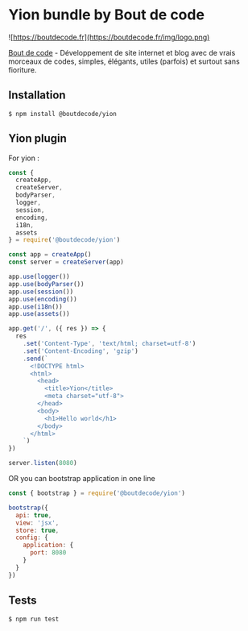 # Yion bundle by Bout de code

![https://boutdecode.fr](https://boutdecode.fr/img/logo.png)

[Bout de code](https://boutdecode.fr) - Développement de site internet et blog avec de vrais morceaux de codes, simples, élégants, utiles (parfois) et surtout sans fioriture.

## Installation

```shell
$ npm install @boutdecode/yion
```

## Yion plugin

For yion : 

```javascript
const { 
  createApp,
  createServer,
  bodyParser,
  logger,
  session,
  encoding,
  i18n,
  assets
} = require('@boutdecode/yion')

const app = createApp()
const server = createServer(app)

app.use(logger())
app.use(bodyParser())
app.use(session())
app.use(encoding())
app.use(i18n())
app.use(assets())

app.get('/', ({ res }) => {
  res
    .set('Content-Type', 'text/html; charset=utf-8')
    .set('Content-Encoding', 'gzip')
    .send(`
      <!DOCTYPE html>
      <html>
        <head>
          <title>Yion</title>
          <meta charset="utf-8">
        </head>
        <body>
          <h1>Hello world</h1>
        </body>
      </html>
    `)
})

server.listen(8080)
```

OR you can bootstrap application in one line

```javascript
const { bootstrap } = require('@boutdecode/yion')

bootstrap({
  api: true,
  view: 'jsx',
  store: true,
  config: {
    application: {
      port: 8080
    }
  }
})
```

## Tests

```shell
$ npm run test
```
